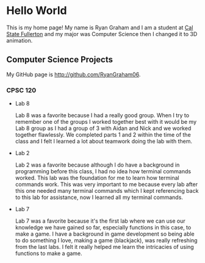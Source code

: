 # Hello World

This is my home page! My name is Ryan Graham and I am a student at [Cal State Fullerton](http://www.fullerton.edu/) and my major was Computer Science then I changed it to 3D animation.

## Computer Science Projects

My GitHub page is http://github.com/RyanGraham06.

### CPSC 120

* Lab 8

	Lab 8 was a favorite because I had a really good group. When I try to remember one of the groups I worked together best with it would be my Lab 8 group as I had a group of 3 with Aidan and Nick and we worked together flawlessly. We completed parts 1 and 2 within the time of the class and I felt I learned a lot about teamwork doing the lab with them.

* Lab 2

	Lab 2 was a favorite because although I do have a background in programming before this class, I had no idea how terminal commands worked. This lab was the foundation for me to learn how terminal commands work. This was very important to me because every lab after this one needed many terminal commands which I kept referencing back to this lab for assistance, now I learned all my terminal commands.

* Lab 7

	Lab 7 was a favorite because it's the first lab where we can use our knowledge we have gained so far, especially functions in this case, to make a game. I have a background in game development so being able to do something I love, making a game (blackjack), was really refreshing from the last labs. I felt it really helped me learn the intricacies of using functions to make a game.
